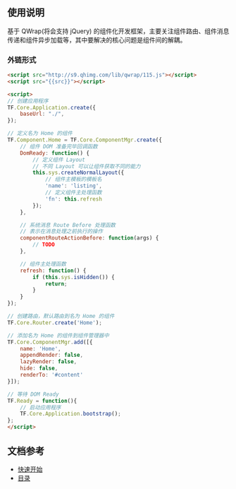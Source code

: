 ## 使用说明

基于 QWrap(将会支持 jQuery) 的组件化开发框架，主要关注组件路由、组件消息传递和组件异步加载等，其中要解决的核心问题是组件间的解耦。

### 外链形式

```html
<script src="http://s9.qhimg.com/lib/qwrap/115.js"></script>
<script src="{{src}}"></script>

<script>
// 创建应用程序
TF.Core.Application.create({
    baseUrl: "./",
});

// 定义名为 Home 的组件
TF.Component.Home = TF.Core.ComponentMgr.create({
    // 组件 DOM 准备完毕回调函数
    DomReady: function() {
        // 定义组件 Layout
        // 不同 Layout 可以让组件获取不同的能力
        this.sys.createNormalLayout({
            // 组件主模板的模板名
            'name': 'listing',
            // 定义组件主处理函数
            'fn': this.refresh
        });
    },

    // 系统消息 Route Before 处理函数
    // 表示在消息处理之前执行的操作
    componentRouteActionBefore: function(args) {
        // TODO
    },

    // 组件主处理函数
    refresh: function() {
        if (this.sys.isHidden()) {
            return;
        }
    }
});

// 创建路由，默认路由到名为 Home 的组件
TF.Core.Router.create('Home');

// 添加名为 Home 的组件到组件管理器中
TF.Core.ComponentMgr.add([{
    name: 'Home',
    appendRender: false,
    lazyRender: false,
    hide: false,
    renderTo: '#content'
}]);

// 等待 DOM Ready
TF.Ready = function(){
    // 启动应用程序
    TF.Core.Application.bootstrap();
};
</script>
```

## 文档参考

* [快速开始](https://github.com/CodeIgniter/Transformers/wiki/%E5%BF%AB%E9%80%9F%E5%BC%80%E5%A7%8B)
* [目录](https://github.com/CodeIgniter/Transformers/wiki/%E7%9B%AE%E5%BD%95)